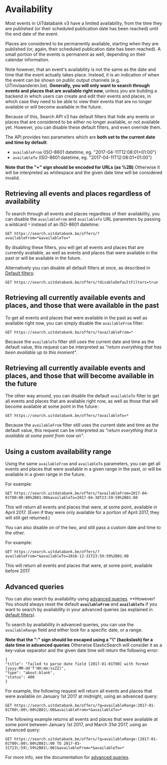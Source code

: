 ---
---

# Availability

Most events in UiTdatabank v3 have a limited availability, from the time they are published \(or their scheduled publication date has been reached\) until the end date of the event.

Places are considered to be permanently available, starting when they are published \(or, again, their scheduled publication date has been reached\). A small portion of the events is permanent as well, depending on their calendar information.

Note however, that an event's availability is not the same as the date and time that the event actually takes place. Instead, it is an indication of when the event can be shown on public output channels (e.g. UiTinvlaanderen.be). **Generally, you will only want to search through events and places that are available right now**, unless you are building a backend in which users can create and edit their events and places, in which case they need to be able to view their events that are no longer available or will become available in the future.

Because of this, Search API v3 has default filters that hide any events or places that are considered to be either no longer available, or not available yet. However, you can disable these default filters, and even override them.

The API provides two parameters which are **both set to the current date and time by default**:

* `availableFrom` \(ISO-8601 datetime, eg. "2017-04-11T12:08:01+01:00"\)
* `availableTo` \(ISO-8601 datetime, eg. "2017-04-11T12:08:01+01:00"\)

**Note that the "+" sign should be encoded for URLs \(as %2B\)** Otherwise it will be interpreted as whitespace and the given date time will be considered invalid.

## Retrieving all events and places regardless of availability

To search through all events and places regardless of their availability, you can disable the `availableFrom` and `availableTo` URL parameters by passing a wildcard `*` instead of an ISO-8601 datetime:

```
GET https://search.uitdatabank.be/offers/?availableFrom=*&availableTo=*
```

By disabling these filters, you will get all events and places that are currently available, as well as events and places that were available in the past or will be available in the future.

Alternatively you can disable all default filters at once, as described in [Default filters](../../getting_started/default-filters):

```
GET https://search.uitdatabank.be/offers/?disableDefaultFilters=true
```

## Retrieving all currently available events and places, and those that were available in the past

To get all events and places that were available in the past as well as available right now, you can simply disable the `availableFrom` filter:

```
GET https://search.uitdatabank.be/offers/?availableFrom=*
```

Because the `availableTo` filter still uses the current date and time as the default value, this request can be interpreted as _"return everything that has been available up to this moment"_.

## Retrieving all currently available events and places, and those that will become available in the future

The other way around, you can disable the default `availableTo` filter to get all events and places that are available right now, as well as those that will become available at some point in the future:

```
GET https://search.uitdatabank.be/offers/?availableTo=*
```

Because the `availableFrom` filter still uses the current date and time as the default value, this request can be interpreted as _"return everything that is available at some point from now on"_.

## Using a custom availability range

Using the same `availableFrom` and `availableTo` parameters, you can get all events and places that were available in a given range in the past, or will be available in a given range in the future.

For example:

```
GET https://search.uitdatabank.be/offers/?availableFrom=2017-04-01T00:00:00%2B01:00&availableTo=2017-04-30T23:59:59%2B01:00
```

This will return all events and places that were, at some point, available in April 2017. \(Even if they were only available for a portion of April 2017, they will still get returned.\)

You can also disable on of the two, and still pass a custom date and time to the other.

For example:

```
GET https://search.uitdatabank.be/offers/?availableFrom=*&availableTo=2016-12-31T23:59:59%2B01:00
```

This will return all events and places that were, at some point, available before 2017.

## Advanced queries

You can also search by availability using [advanced queries](../../reference/advanced-queries). **However! You should always reset the default **`availableFrom`** and **`availableTo`** if you want to search by availability in your advanced queries (as explained in [default filters](../../getting-started/default-filters)).

To search by availability in advanced queries, you can use the `availableRange` field and either look for a specific date, or a range.

**Note that the ":" sign should be escaped using a "\\" (backslash) for a date time in advanced queries** Otherwise ElasticSearch will consider it as a key-value separator and the given date time will return the following error:

```
{
"title": "failed to parse date field [2017-01-01T00] with format [yyyy-MM-dd'T'HH:mm:ssZZ]",
"type": "about:blank",
"status": 400
}
```

For example, the following request will return all events and places that were available on January 1st 2017 at midnight, using an advanced query:

```
GET https://search.uitdatabank.be/offers/?q=availableRange:2017-01-01T00\:00\:00%2B01\:00&availableFrom=*&availableTo=*
```

The following example returns all events and places that were available at some point between January 1st 2017, and March 31st 2017, using an advanced query:

```
GET https://search.uitdatabank.be/offers/?q=availableRange:[2017-01-01T00\:00\:00%2B01\:00 TO 2017-03-31T23\:59\:59%2B01\:00]&availableFrom=*&availableTo=*
```

For more info, see the documentation for [advanced queries](../../reference/advanced-queries).
